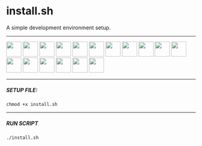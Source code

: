 # install.sh
A simple development environment setup.
___
<p>
  <a href="#"><img src="https://img.icons8.com/fluency/344/spotify.png" width="40px"></a>
  <a href="#"><img src="https://img.icons8.com/cute-clipart/344/discord-new-logo.png" width="40px"></a>
  <a href="#"><img src="https://img.icons8.com/ios-filled/344/php-logo.png" width="40px"></a>
  <a href="#"><img src="http://magenteiro.com/blog/wp-content/uploads/2017/07/Logo-composer-transparent.png" width="40px"></a>
  <a href="#"><img src="https://dashboard.snapcraft.io/site_media/appmedia/2017/11/webide.ico_HA9tBL0.png" width="40px"></a>
  <a href="#"><img src="https://resources.jetbrains.com/storage/products/datagrip/img/meta/datagrip_logo_300x300.png" width="40px"></a>
  <a href="#"><img src="https://upload.wikimedia.org/wikipedia/commons/thumb/e/e3/Android_Studio_Icon_%282014-2019%29.svg/1200px-Android_Studio_Icon_%282014-2019%29.svg.png" width="40px"></a>
  <a href="#"><img src="https://cdn-icons-png.flaticon.com/512/226/226777.png" width="40px"></a>
  <a href="#"><img src="https://assets-global.website-files.com/5e9fbf5674850713e126ee08/5eb310b704b0b6b523020e10_intellij.png" width="40px"></a>
  <a href="#"><img src="https://www.qbssoftware.com/image/cache/catalog/Product%20Logos/JetBrains/JBWEBSTORM-550x550.png" width="40px"></a>
  <a href="#"><img src="https://cdn.iconscout.com/icon/free/png-256/node-js-1174925.png" width="40px"></a>
  <a href="#"><img src="https://pbs.twimg.com/profile_images/778422085639032832/44mC-kJ3_400x400.jpg" width="40px"></a>
  <a href="#"><img src="https://cdn.icon-icons.com/icons2/2107/PNG/512/file_type_npm_icon_130297.png" width="40px"></a>
  <a href="#"><img src="https://voyager.postman.com/logo/postman-logo-icon-orange.svg" width="40px"></a>
  <a href="#"><img src="https://obsproject.com/assets/images/new_icon_small-r.png" width="40px"></a>
  <a href="#"><img src="https://upload.wikimedia.org/wikipedia/commons/thumb/7/78/Dropbox_Icon.svg/1101px-Dropbox_Icon.svg.png" width="40px"></a>
  <a href="#"><img src="https://storage.googleapis.com/cms-storage-bucket/c823e53b3a1a7b0d36a9.png" width="40px"></a>
</p>


___
##### SETUP FILE:
```console
chmod +x install.sh
```
___
##### RUN SCRIPT
```console
./install.sh
```
